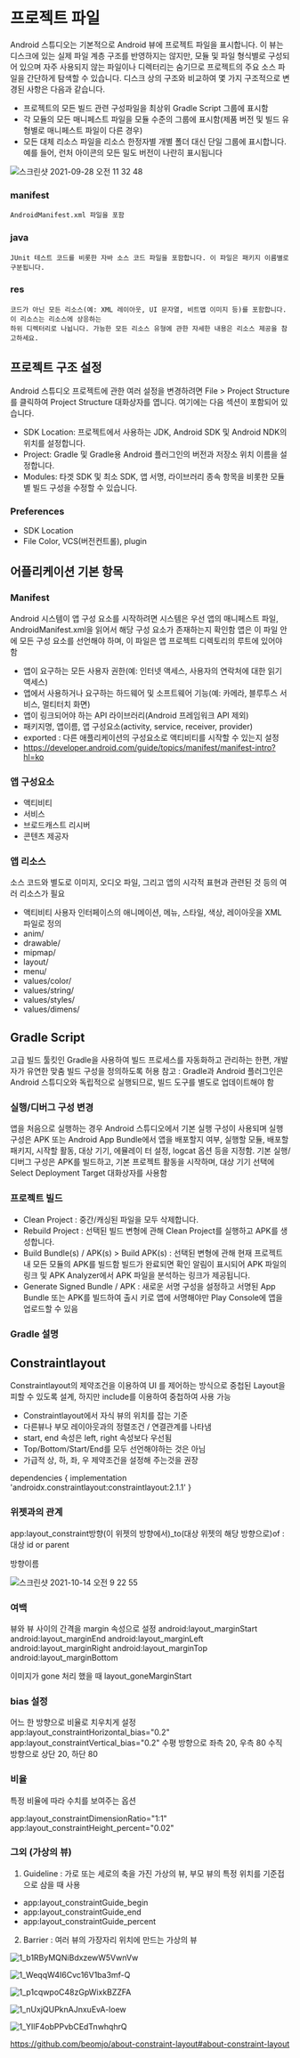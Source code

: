 # 프로젝트 파일 
 Android 스튜디오는 기본적으로 Android 뷰에 프로젝트 파일을 표시합니다. 이 뷰는 디스크에 있는 실제 파일 계층 구조를 반영하지는 않지만, 모듈 및 파일 형식별로 구성되어 있으며 자주 사용되지 않는 파일이나 디렉터리는 숨기므로 프로젝트의 주요 소스 파일을 간단하게 탐색할 수 있습니다. 디스크 상의 구조와 비교하여 몇 가지 구조적으로 변경된 사항은 다음과 같습니다.
 * 프로젝트의 모든 빌드 관련 구성파일을 최상위 Gradle Script 그룹에 표시함
 * 각 모듈의 모든 매니페스트 파일을 모듈 수준의 그룹에 표시함(제품 버전 및 빌드 유형별로 매니페스트 파일이 다른 경우)
 * 모든 대체 리소스 파일을 리소스 한정자별 개별 폴더 대신 단일 그룹에 표시합니다. 예를 들어, 런처 아이콘의 모든 밀도 버전이 나란히 표시됩니다
 
![스크린샷 2021-09-28 오전 11 32 48](https://user-images.githubusercontent.com/66652964/135012978-03b31b67-bb18-462a-982e-a133d9a56881.png)


### manifest
    AndroidManifest.xml 파일을 포함
### java
    JUnit 테스트 코드를 비롯한 자바 소스 코드 파일을 포함합니다. 이 파일은 패키지 이름별로 구분됩니다.
### res
    코드가 아닌 모든 리소스(예: XML 레이아웃, UI 문자열, 비트맵 이미지 등)를 포함합니다. 이 리소스는 리소스에 상응하는 
    하위 디렉터리로 나뉩니다. 가능한 모든 리소스 유형에 관한 자세한 내용은 리소스 제공을 참고하세요.
    
## 프로젝트 구조 설정 
Android 스튜디오 프로젝트에 관한 여러 설정을 변경하려면 File > Project Structure를 클릭하여 Project Structure 대화상자를 엽니다. 여기에는 다음 섹션이 포함되어 있습니다.
 * SDK Location: 프로젝트에서 사용하는 JDK, Android SDK 및 Android NDK의 위치를 설정합니다.
 * Project: Gradle 및 Gradle용 Android 플러그인의 버전과 저장소 위치 이름을 설정합니다.
 * Modules: 타겟 SDK 및 최소 SDK, 앱 서명, 라이브러리 종속 항목을 비롯한 모듈별 빌드 구성을 수정할 수 있습니다.
 
 ### Preferences  
 * SDK Location
 * File Color, VCS(버전컨트롤), plugin
 
## 어플리케이션 기본 항목
 ### Manifest
 Android 시스템이 앱 구성 요소를 시작하려면 시스템은 우선 앱의 매니페스트 파일, AndroidManifest.xml을 읽어서 해당 구성 요소가 존재하는지 확인함
 앱은 이 파일 안에 모든 구성 요소를 선언해야 하며, 이 파일은 앱 프로젝트 디렉토리의 루트에 있어야 함
 * 앱이 요구하는 모든 사용자 권한(예: 인터넷 액세스, 사용자의 연락처에 대한 읽기 액세스)
 * 앱에서 사용하거나 요구하는 하드웨어 및 소프트웨어 기능(예: 카메라, 블루투스 서비스, 멀티터치 화면)
 * 앱이 링크되어야 하는 API 라이브러리(Android 프레임워크 API 제외)
 * 패키지명, 앱이름, 앱 구성요소(activity, service, receiver, provider)
 * exported : 다른 애플리케이션의 구성요소로 액티비티를 시작할 수 있는지 설정
 * https://developer.android.com/guide/topics/manifest/manifest-intro?hl=ko
 
 ### 앱 구성요소
 * 액티비티 <activity>
 * 서비스  <service>
 * 브로드캐스트 리시버 <receiver> 
 * 콘텐츠 제공자 <provider> 
 
 ### 앱 리소스
 소스 코드와 별도로 이미지, 오디오 파일, 그리고 앱의 시각적 표현과 관련된 것 등의 여러 리소스가 필요
 * 액티비티 사용자 인터페이스의 애니메이션, 메뉴, 스타일, 색상, 레이아웃을 XML 파일로 정의
 * anim/
 * drawable/
 * mipmap/
 * layout/
 * menu/
 * values/color/
 * values/string/
 * values/styles/
 * values/dimens/
 
 ## Gradle Script
 고급 빌드 툴킷인 Gradle을 사용하여 빌드 프로세스를 자동화하고 관리하는 한편, 개발자가 유연한 맞춤 빌드 구성을 정의하도록 허용
 참고 : Gradle과 Android 플러그인은 Android 스튜디오와 독립적으로 실행되므로, 빌드 도구를 별도로 업데이트해야 함
 ### 실행/디버그 구성 변경
 앱을 처음으로 실행하는 경우 Android 스튜디오에서 기본 실행 구성이 사용되며 실행 구성은 APK 또는 Android App Bundle에서 앱을 배포할지 여부, 실행할 모듈, 배포할 패키지, 시작할 활동, 대상 기기, 에뮬레이  터 설정, logcat 옵션 등을 지정함. 
 기본 실행/디버그 구성은 APK를 빌드하고, 기본 프로젝트 활동을 시작하며, 대상 기기 선택에 Select Deployment Target 대화상자를 사용함
 ### 프로젝트 빌드
 * Clean Project : 중간/캐싱된 파일을 모두 삭제합니다.
 * Rebuild Project :	선택된 빌드 변형에 관해 Clean Project를 실행하고 APK를 생성합니다.
 * Build Bundle(s) / APK(s) > Build APK(s) : 선택된 변형에 관해 현재 프로젝트 내 모든 모듈의 APK를 빌드함 빌드가 완료되면 확인 알림이 표시되어 APK 파일의 링크 및 APK Analyzer에서 APK 파일을 분석하는 링크가 제공됩니다.
 * Generate Signed Bundle / APK : 새로운 서명 구성을 설정하고 서명된 App Bundle 또는 APK를 빌드하여 출시 키로 앱에 서명해야만 Play Console에 앱을 업로드할 수 있음
 
 ### Gradle 설명
 
 
 ## Constraintlayout
 Constraintlayout의 제약조건을 이용하여 UI 를 제어하는 방식으로 중첩된 Layout을 피할 수 있도록 설계, 하지만 include를 이용하여 중첩하여 사용 가능
 * Constraintlayout에서 자식 뷰의 위치를 잡는 기준
 * 다른뷰나 부모 레이아웃과의 정렬조건 / 연결관계를 나타냄
 * start, end 속성은 left, right 속성보다 우선됨
 * Top/Bottom/Start/End를 모두 선언해야하는 것은 아님
 * 가급적 상, 하, 좌, 우 제약조건을 설정해 주는것을 권장
 
 dependencies {
    implementation 'androidx.constraintlayout:constraintlayout:2.1.1'
}


 
 ### 위젯과의 관계
 app:layout_constraint방향(이 위젯의 방향에서)_to(대상 위젯의 해당 방향으로)of : 대상 id or parent
 
 방향이름
 
 ![스크린샷 2021-10-14 오전 9 22 55](https://user-images.githubusercontent.com/66652964/137230301-5c689edc-a9d0-4dd0-89ec-52c0e747d68c.png)
 
 ### 여백
 뷰와 뷰 사이의 간격을 margin 속성으로 설정
 android:layout_marginStart     
 android:layout_marginEnd
 android:layout_marginLeft
 android:layout_marginRight
 android:layout_marginTop
 android:layout_marginBottom
 
 이미지가 gone 처리 했을 때
 layout_goneMarginStart
 
 
 ### bias 설정
 어느 한 방향으로 비율로 치우치게 설정
 app:layout_constraintHorizontal_bias="0.2"
 app:layout_constraintVertical_bias="0.2"
 수평 방향으로 좌측 20, 우측 80
 수직 방향으로 상단 20, 하단 80
 
 ### 비율
 특정 비율에 따라 수치를 보여주는 옵션
 
 app:layout_constraintDimensionRatio="1:1"
 app:layout_constraintHeight_percent="0.02"
 
 ### 그외 (가상의 뷰)
 1. Guideline : 가로 또는 세로의 축을 가진 가상의 뷰, 부모 뷰의 특정 위치를 기준접으로 삼을 때 사용
 * app:layout_constraintGuide_begin
 * app:layout_constraintGuide_end
 * app:layout_constraintGuide_percent
 
 2. Barrier : 여러 뷰의 가장자리 위치에 만드는 가상의 뷰
 
 
 
 ![1_b1RByMQNiBdxzewW5VwnVw](https://user-images.githubusercontent.com/66652964/136881239-3f08af05-519e-42da-b449-9800b2521d7f.png)

 ![1_WeqqW4I6Cvc16V1ba3mf-Q](https://user-images.githubusercontent.com/66652964/136881250-f273f2f6-6935-4762-86da-88ccdda8376c.png)
 
 ![1_p1cqwpoC48zGpWixkBZZFA](https://user-images.githubusercontent.com/66652964/136881276-83b8cd7a-5477-44de-8bcc-4109476543e4.png)

 ![1_nUxjQUPknAJnxuEvA-loew](https://user-images.githubusercontent.com/66652964/136881287-4e439f54-240b-4cbc-9fd4-ab35b7da9bab.png)
 
 ![1_YIlF4obPPvbCEdTnwhqhrQ](https://user-images.githubusercontent.com/66652964/136881298-9af05540-61ae-4114-adc2-6734ac9c9544.png)

 
 https://github.com/beomjo/about-constraint-layout#about-constraint-layout
 

 
